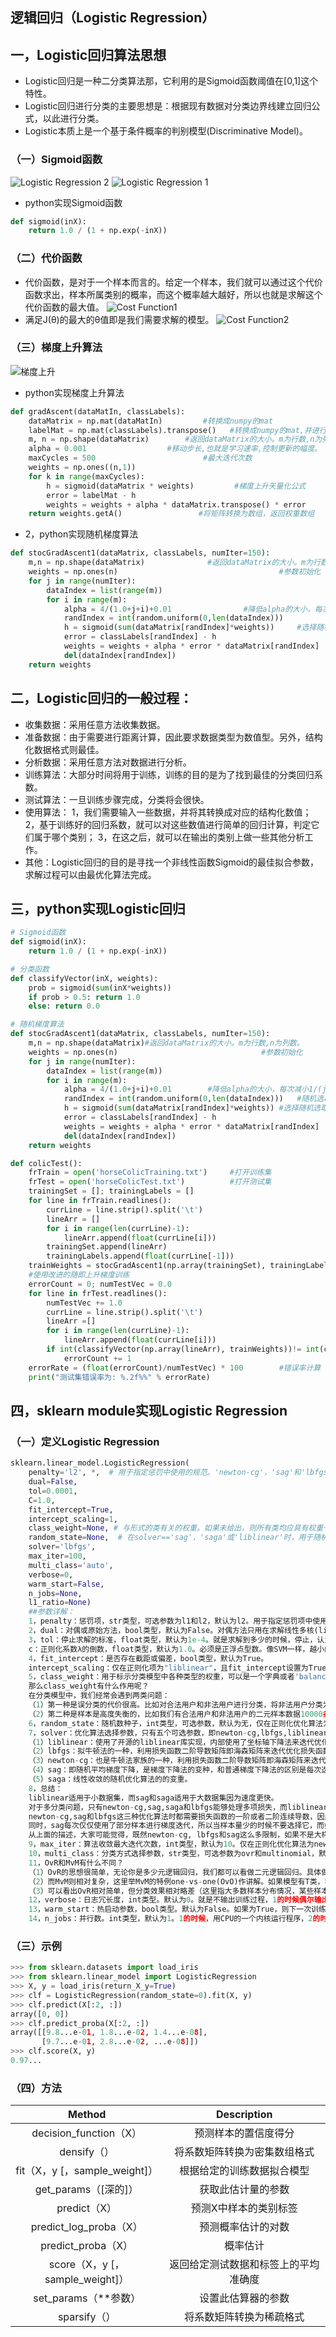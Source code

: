 ## 逻辑回归（Logistic Regression）

## 一，Logistic回归算法思想

* Logistic回归是一种二分类算法那，它利用的是Sigmoid函数阈值在[0,1]这个特性。
* Logistic回归进行分类的主要思想是：根据现有数据对分类边界线建立回归公式，以此进行分类。
* Logistic本质上是一个基于条件概率的判别模型(Discriminative Model)。

### （一）Sigmoid函数

![Logistic Regression 2](./imgs/LogisticRegression2.png)
![Logistic Regression 1](./imgs/LogisticRegression1.jpeg)

* python实现Sigmoid函数

```py
def sigmoid(inX):
    return 1.0 / (1 + np.exp(-inX))
```

### （二）代价函数

* 代价函数，是对于一个样本而言的。给定一个样本，我们就可以通过这个代价函数求出，样本所属类别的概率，而这个概率越大越好，所以也就是求解这个代价函数的最大值。
  ![Cost Function1](./imgs/CostFunction1.png)
* 满足J(θ)的最大的θ值即是我们需要求解的模型。
  ![Cost Function2](./imgs/CostFunction2.png)

### （三）梯度上升算法

![梯度上升](./imgs/梯度上升.png)

* python实现梯度上升算法

```py
def gradAscent(dataMatIn, classLabels):
    dataMatrix = np.mat(dataMatIn)         #转换成numpy的mat
    labelMat = np.mat(classLabels).transpose()   #转换成numpy的mat,并进行转置
    m, n = np.shape(dataMatrix)        #返回dataMatrix的大小。m为行数,n为列数。
    alpha = 0.001                  #移动步长,也就是学习速率,控制更新的幅度。
    maxCycles = 500                        #最大迭代次数
    weights = np.ones((n,1))
    for k in range(maxCycles):
        h = sigmoid(dataMatrix * weights)         #梯度上升矢量化公式
        error = labelMat - h
        weights = weights + alpha * dataMatrix.transpose() * error
    return weights.getA()                 #将矩阵转换为数组，返回权重数组
```

* 2，python实现随机梯度算法

```py
def stocGradAscent1(dataMatrix, classLabels, numIter=150):
	m,n = np.shape(dataMatrix)				#返回dataMatrix的大小。m为行数,n为列数。
	weights = np.ones(n)   									#参数初始化										#存储每次更新的回归系数
	for j in range(numIter):										
		dataIndex = list(range(m))
		for i in range(m):		
			alpha = 4/(1.0+j+i)+0.01   	 			#降低alpha的大小，每次减小1/(j+i)。
			randIndex = int(random.uniform(0,len(dataIndex)))				#随机选取样本
			h = sigmoid(sum(dataMatrix[randIndex]*weights))		#选择随机选取的一个样本，计算h
			error = classLabels[randIndex] - h 								#计算误差
			weights = weights + alpha * error * dataMatrix[randIndex]   	#更新回归系数
			del(dataIndex[randIndex]) 										#删除已经使用的样本
	return weights 															#返回
```

## 二，Logistic回归的一般过程：

* 收集数据：采用任意方法收集数据。
* 准备数据：由于需要进行距离计算，因此要求数据类型为数值型。另外，结构化数据格式则最佳。
* 分析数据：采用任意方法对数据进行分析。
* 训练算法：大部分时间将用于训练，训练的目的是为了找到最佳的分类回归系数。
* 测试算法：一旦训练步骤完成，分类将会很快。
* 使用算法：
  1，我们需要输入一些数据，并将其转换成对应的结构化数值；
  2，基于训练好的回归系数，就可以对这些数值进行简单的回归计算，判定它们属于哪个类别；
  3，在这之后，就可以在输出的类别上做一些其他分析工作。
* 其他：Logistic回归的目的是寻找一个非线性函数Sigmoid的最佳拟合参数，求解过程可以由最优化算法完成。

## 三，python实现Logistic回归

```py
# Sigmoid函数
def sigmoid(inX):
	return 1.0 / (1 + np.exp(-inX))

# 分类函数
def classifyVector(inX, weights):
    prob = sigmoid(sum(inX*weights))
    if prob > 0.5: return 1.0
    else: return 0.0

# 随机梯度算法
def stocGradAscent1(dataMatrix, classLabels, numIter=150):
	m,n = np.shape(dataMatrix)#返回dataMatrix的大小。m为行数,n为列数。
	weights = np.ones(n)   								#参数初始化										#存储每次更新的回归系数
	for j in range(numIter):										
		dataIndex = list(range(m))
		for i in range(m):		
			alpha = 4/(1.0+j+i)+0.01   	 	#降低alpha的大小，每次减小1/(j+i)。
			randIndex = int(random.uniform(0,len(dataIndex)))	#随机选取样本
			h = sigmoid(sum(dataMatrix[randIndex]*weights))	#选择随机选取的一个样本，计算h
			error = classLabels[randIndex] - h 								#计算误差
			weights = weights + alpha * error * dataMatrix[randIndex]   	#更新回归系数
			del(dataIndex[randIndex]) 										#删除已经使用的样本
	return weights 

def colicTest():
	frTrain = open('horseColicTraining.txt')	 #打开训练集
	frTest = open('horseColicTest.txt')			 #打开测试集
	trainingSet = []; trainingLabels = []
	for line in frTrain.readlines():
		currLine = line.strip().split('\t')
		lineArr = []
		for i in range(len(currLine)-1):
			lineArr.append(float(currLine[i]))
		trainingSet.append(lineArr)
		trainingLabels.append(float(currLine[-1]))
	trainWeights = stocGradAscent1(np.array(trainingSet), trainingLabels, 500)
    #使用改进的随即上升梯度训练
	errorCount = 0; numTestVec = 0.0
	for line in frTest.readlines():
		numTestVec += 1.0
		currLine = line.strip().split('\t')
		lineArr =[]
		for i in range(len(currLine)-1):
			lineArr.append(float(currLine[i]))
		if int(classifyVector(np.array(lineArr), trainWeights))!= int(currLine[-1]):
			errorCount += 1
	errorRate = (float(errorCount)/numTestVec) * 100 		#错误率计算
	print("测试集错误率为: %.2f%%" % errorRate)
```

## 四，sklearn module实现Logistic Regression

### （一）定义Logistic Regression

```py
sklearn.linear_model.LogisticRegression(
    penalty='l2', *,  # 用于指定惩罚中使用的规范。'newton-cg'，'sag'和'lbfgs'求解器仅支持l2罚分。仅“saga”求解器支持，“elasticnet”。如果为“none”（liblinear求解器不支持），则不应用任何正则化。
    dual=False, 
    tol=0.0001, 
    C=1.0, 
    fit_intercept=True, 
    intercept_scaling=1, 
    class_weight=None, # 与形式的类有关的权重。如果未给出，则所有类均应具有权重一。
    random_state=None,  # 在solver=='sag'，'saga'或'liblinear'时，用于随机整理数据
    solver='lbfgs', 
    max_iter=100, 
    multi_class='auto', 
    verbose=0, 
    warm_start=False, 
    n_jobs=None, 
    l1_ratio=None)
    ##参数详解：
    1，penalty：惩罚项，str类型，可选参数为l1和l2，默认为l2。用于指定惩罚项中使用的规范。newton-cg、sag和lbfgs求解算法只支持L2规范。L1G规范假设的是模型的参数满足拉普拉斯分布，L2假设的模型参数满足高斯分布，所谓的范式就是加上对参数的约束，使得模型更不会过拟合(overfit)，但是如果要说是不是加了约束就会好，这个没有人能回答，只能说，加约束的情况下，理论上应该可以获得泛化能力更强的结果。
    2，dual：对偶或原始方法，bool类型，默认为False。对偶方法只用在求解线性多核(liblinear)的L2惩罚项上。当样本数量>样本特征的时候，dual通常设置为False。
    3，tol：停止求解的标准，float类型，默认为1e-4。就是求解到多少的时候，停止，认为已经求出最优解。
    c：正则化系数λ的倒数，float类型，默认为1.0。必须是正浮点型数。像SVM一样，越小的数值表示越强的正则化。
    4，fit_intercept：是否存在截距或偏差，bool类型，默认为True。
    intercept_scaling：仅在正则化项为"liblinear"，且fit_intercept设置为True时有用。float类型，默认为1。
    5，class_weight：用于标示分类模型中各种类型的权重，可以是一个字典或者'balanced'字符串，默认为不输入，也就是不考虑权重，即为None。如果选择输入的话，可以选择balanced让类库自己计算类型权重，或者自己输入各个类型的权重。举个例子，比如对于0,1的二元模型，我们可以定义class_weight={0:0.9,1:0.1}，这样类型0的权重为90%，而类型1的权重为10%。如果class_weight选择balanced，那么类库会根据训练样本量来计算权重。某种类型样本量越多，则权重越低，样本量越少，则权重越高。当class_weight为balanced时，类权重计算方法如下：n_samples / (n_classes * np.bincount(y))。n_samples为样本数，n_classes为类别数量，np.bincount(y)会输出每个类的样本数，例如y=[1,0,0,1,1],则np.bincount(y)=[2,3]。
    那么class_weight有什么作用呢？
    在分类模型中，我们经常会遇到两类问题：
    （1）第一种是误分类的代价很高。比如对合法用户和非法用户进行分类，将非法用户分类为合法用户的代价很高，我们宁愿将合法用户分类为非法用户，这时可以人工再甄别，但是却不愿将非法用户分类为合法用户。这时，我们可以适当提高非法用户的权重。
    （2）第二种是样本是高度失衡的，比如我们有合法用户和非法用户的二元样本数据10000条，里面合法用户有9995条，非法用户只有5条，如果我们不考虑权重，则我们可以将所有的测试集都预测为合法用户，这样预测准确率理论上有99.95%，但是却没有任何意义。这时，我们可以选择balanced，让类库自动提高非法用户样本的权重。提高了某种分类的权重，相比不考虑权重，会有更多的样本分类划分到高权重的类别，从而可以解决上面两类问题。
    6，random_state：随机数种子，int类型，可选参数，默认为无，仅在正则化优化算法为sag,liblinear时有用。
    7，solver：优化算法选择参数，只有五个可选参数，即newton-cg,lbfgs,liblinear,sag,saga。默认为liblinear。solver参数决定了我们对逻辑回归损失函数的优化方法，有四种算法可以选择，分别是：
    （1）liblinear：使用了开源的liblinear库实现，内部使用了坐标轴下降法来迭代优化损失函数。
    （2）lbfgs：拟牛顿法的一种，利用损失函数二阶导数矩阵即海森矩阵来迭代优化损失函数。
    （3）newton-cg：也是牛顿法家族的一种，利用损失函数二阶导数矩阵即海森矩阵来迭代优化损失函数。
    （4）sag：即随机平均梯度下降，是梯度下降法的变种，和普通梯度下降法的区别是每次迭代仅仅用一部分的样本来计算梯度，适合于样本数据多的时候。
    （5）saga：线性收敛的随机优化算法的的变重。
    8，总结：
    liblinear适用于小数据集，而sag和saga适用于大数据集因为速度更快。
    对于多分类问题，只有newton-cg,sag,saga和lbfgs能够处理多项损失，而liblinear受限于一对剩余(OvR)。啥意思，就是用liblinear的时候，如果是多分类问题，得先把一种类别作为一个类别，剩余的所有类别作为另外一个类别。一次类推，遍历所有类别，进行分类。
    newton-cg,sag和lbfgs这三种优化算法时都需要损失函数的一阶或者二阶连续导数，因此不能用于没有连续导数的L1正则化，只能用于L2正则化。而liblinear和saga通吃L1正则化和L2正则化。
    同时，sag每次仅仅使用了部分样本进行梯度迭代，所以当样本量少的时候不要选择它，而如果样本量非常大，比如大于10万，sag是第一选择。但是sag不能用于L1正则化，所以当你有大量的样本，又需要L1正则化的话就要自己做取舍了。要么通过对样本采样来降低样本量，要么回到L2正则化。
    从上面的描述，大家可能觉得，既然newton-cg, lbfgs和sag这么多限制，如果不是大样本，我们选择liblinear不就行了嘛！错，因为liblinear也有自己的弱点！我们知道，逻辑回归有二元逻辑回归和多元逻辑回归。对于多元逻辑回归常见的有one-vs-rest(OvR)和many-vs-many(MvM)两种。而MvM一般比OvR分类相对准确一些。郁闷的是liblinear只支持OvR，不支持MvM，这样如果我们需要相对精确的多元逻辑回归时，就不能选择liblinear了。也意味着如果我们需要相对精确的多元逻辑回归不能使用L1正则化了。
    9，max_iter：算法收敛最大迭代次数，int类型，默认为10。仅在正则化优化算法为newton-cg, sag和lbfgs才有用，算法收敛的最大迭代次数。
    10，multi_class：分类方式选择参数，str类型，可选参数为ovr和multinomial，默认为ovr。ovr即前面提到的one-vs-rest(OvR)，而multinomial即前面提到的many-vs-many(MvM)。如果是二元逻辑回归，ovr和multinomial并没有任何区别，区别主要在多元逻辑回归上。
    11，OvR和MvM有什么不同？
    （1）OvR的思想很简单，无论你是多少元逻辑回归，我们都可以看做二元逻辑回归。具体做法是，对于第K类的分类决策，我们把所有第K类的样本作为正例，除了第K类样本以外的所有样本都作为负例，然后在上面做二元逻辑回归，得到第K类的分类模型。其他类的分类模型获得以此类推。
    （2）而MvM则相对复杂，这里举MvM的特例one-vs-one(OvO)作讲解。如果模型有T类，我们每次在所有的T类样本里面选择两类样本出来，不妨记为T1类和T2类，把所有的输出为T1和T2的样本放在一起，把T1作为正例，T2作为负例，进行二元逻辑回归，得到模型参数。我们一共需要T(T-1)/2次分类。
    （3）可以看出OvR相对简单，但分类效果相对略差（这里指大多数样本分布情况，某些样本分布下OvR可能更好）。而MvM分类相对精确，但是分类速度没有OvR快。如果选择了ovr，则4种损失函数的优化方法liblinear，newton-cg,lbfgs和sag都可以选择。但是如果选择了multinomial,则只能选择newton-cg, lbfgs和sag了。
    12，verbose：日志冗长度，int类型。默认为0。就是不输出训练过程，1的时候偶尔输出结果，大于1，对于每个子模型都输出。
    13，warm_start：热启动参数，bool类型。默认为False。如果为True，则下一次训练是以追加树的形式进行（重新使用上一次的调用作为初始化）。
    14，n_jobs：并行数。int类型，默认为1。1的时候，用CPU的一个内核运行程序，2的时候，用CPU的2个内核运行程序。为-1的时候，用所有CPU的内核运行程序。
```

### （三）示例

```py
>>> from sklearn.datasets import load_iris
>>> from sklearn.linear_model import LogisticRegression
>>> X, y = load_iris(return_X_y=True)
>>> clf = LogisticRegression(random_state=0).fit(X, y)
>>> clf.predict(X[:2, :])
array([0, 0])
>>> clf.predict_proba(X[:2, :])
array([[9.8...e-01, 1.8...e-02, 1.4...e-08],
       [9.7...e-01, 2.8...e-02, ...e-08]])
>>> clf.score(X, y)
0.97...
```

### （四）方法

|             Method             |             Description             |
| :-----------------------------: | :----------------------------------: |
|     decision_function（X）     |         预测样本的置信度得分         |
|           densify（）           |     将系数矩阵转换为密集数组格式     |
|  fit（X，y [，sample_weight]）  |      根据给定的训练数据拟合模型      |
|      get_params（[深的]）      |          获取此估计量的参数          |
|          predict（X）          |        预测X中样本的类别标签        |
|     predict_log_proba（X）     |          预测概率估计的对数          |
|       predict_proba（X）       |               概率估计               |
| score（X，y [，sample_weight]） | 返回给定测试数据和标签上的平均准确度 |
|      set_params（**参数）      |          设置此估算器的参数          |
|          sparsify（）          |       将系数矩阵转换为稀疏格式       |
